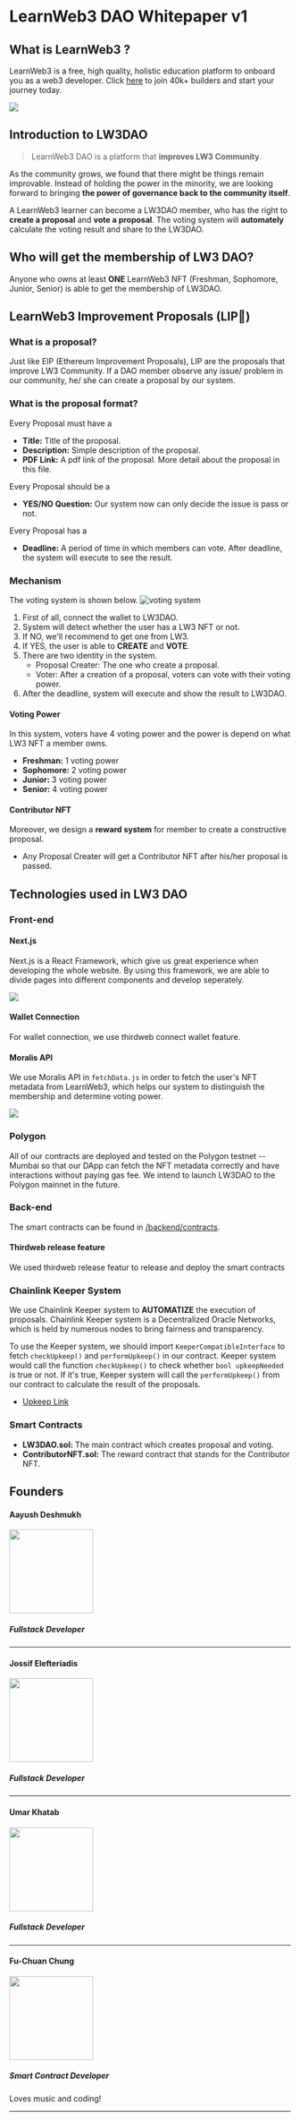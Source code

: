 # LearnWeb3 DAO Whitepaper v1

## What is LearnWeb3 ?
LearnWeb3 is a free, high quality, holistic education platform to onboard you as a web3 developer. Click [here](https://learnweb3.io/) to join 40k+ builders and start your journey today.

![](./img/lw3-logo-color.png)
## Introduction to LW3DAO
> LearnWeb3 DAO is a platform that **improves LW3 Community**.

As the community grows, we found that there might be things remain improvable. Instead of holding the power in the minority, we are looking forward to bringing **the power of governance back to the community itself**. 

A LearnWeb3 learner can become a LW3DAO member, who has the right to **create a proposal** and **vote a proposal**. The voting system will **automately** calculate the voting result and share to the LW3DAO. 

## Who will get the membership of LW3 DAO?
Anyone who owns at least **ONE** LearnWeb3 NFT (Freshman, Sophomore, Junior, Senior) is able to get the membership of LW3DAO.

## LearnWeb3 Improvement Proposals (LIP👄)
### What is a proposal?
Just like EIP (Ethereum Improvement Proposals), LIP are the proposals that improve LW3 Community. If a DAO member observe any issue/ problem in our community, he/ she can create a proposal by our system. 

### What is the proposal format?
Every Proposal must have a
- **Title:** Title of the proposal.
- **Description:** Simple description of the proposal. 
- **PDF Link:** A pdf link of the proposal. More detail about the proposal in this file.

Every Proposal should be a
- **YES/NO Question:** Our system now can only decide the issue is pass or not. 

Every Proposal has a 
- **Deadline:** A period of time in which members can vote. After deadline, the system will execute to see the result.
### Mechanism
The voting system is shown below.
![voting system](./img/systemic.png)
1. First of all, connect the wallet to LW3DAO.
2. System will detect whether the user has a LW3 NFT or not.
3. If NO, we'll recommend to get one from LW3.
4. If YES, the user is able to **CREATE** and **VOTE**.
5. There are two identity in the system.
   - Proposal Creater: The one who create a proposal.
   - Voter: After a creation of a proposal, voters can vote with their voting power.
6. After the deadline, system will execute and show the result to LW3DAO. 
#### Voting Power
In this system, voters have 4 voting power and the power is depend on what LW3 NFT a member owns.
- **Freshman:** 1 voting power
- **Sophomore:** 2 voting power
- **Junior:** 3 voting power
- **Senior:** 4 voting power

#### Contributor NFT
Moreover, we design a **reward system** for member to create a constructive proposal.
- Any Proposal Creater will get a Contributor NFT after his/her proposal is passed.

## Technologies used in LW3 DAO

### Front-end
#### Next.js
Next.js is a React Framework, which give us great experience when developing the whole website. By using this framework, we are able to divide pages into different components and develop seperately.

![](./img/Next-logo.png)

#### Wallet Connection
For wallet connection, we use thirdweb connect wallet feature.


#### Moralis API
We use Moralis API in `fetchData.js` in order to fetch the user's NFT metadata from LearnWeb3, which helps our system to distinguish the membership and determine voting power. 

![](./img/Moralis%20API.png)

### Polygon
All of our contracts are deployed and tested on the Polygon testnet -- Mumbai so that our DApp can fetch the NFT metadata correctly and have interactions without paying gas fee. We intend to launch LW3DAO to the Polygon mainnet in the future.

### Back-end 
The smart contracts can be found in [/backend/contracts]().

#### Thirdweb release feature
We used thirdweb release featur to release and deploy the smart contracts

### Chainlink Keeper System
We use Chainlink Keeper system to **AUTOMATIZE** the execution of proposals. Chainlink Keeper system is a Decentralized Oracle Networks, which is held by numerous nodes to bring fairness and transparency.

To use the Keeper system, we should import `KeeperCompatibleInterface` to fetch `checkUpkeep()` and `performUpkeep()` in our contract. Keeper system would call the function `checkUpkeep()` to check whether `bool upkeepNeeded` is true or not. If it's true, Keeper system will call the `performUpkeep()` from our contract to calculate the result of the proposals.

- [Upkeep Link](https://keepers.chain.link/mumbai/111794236083429278307824613352546607803698202613370602081375746981650395625347)

### Smart  Contracts
- **LW3DAO.sol:** The main contract which creates proposal and voting.
- **ContributorNFT.sol:** The reward contract that stands for the Contributor NFT.


## Founders

#### Aayush Deshmukh

<img src="./img/aayush.jpeg" width="150" />

##### Fullstack Developer



---

#### Jossif Elefteriadis

<img src="./img/jossif.jpg" width ="150" />

##### Fullstack Developer



---

#### Umar Khatab

<img src="./img/umar.jpg" width ="150" />

##### Fullstack Developer



---

#### Fu-Chuan Chung

<img src="./img/fu.jpg" width ="150" />

##### Smart Contract Developer

Loves music and coding! 

---